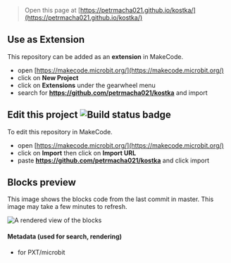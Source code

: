
> Open this page at [https://petrmacha021.github.io/kostka/](https://petrmacha021.github.io/kostka/)

## Use as Extension

This repository can be added as an **extension** in MakeCode.

* open [https://makecode.microbit.org/](https://makecode.microbit.org/)
* click on **New Project**
* click on **Extensions** under the gearwheel menu
* search for **https://github.com/petrmacha021/kostka** and import

## Edit this project ![Build status badge](https://github.com/petrmacha021/kostka/workflows/MakeCode/badge.svg)

To edit this repository in MakeCode.

* open [https://makecode.microbit.org/](https://makecode.microbit.org/)
* click on **Import** then click on **Import URL**
* paste **https://github.com/petrmacha021/kostka** and click import

## Blocks preview

This image shows the blocks code from the last commit in master.
This image may take a few minutes to refresh.

![A rendered view of the blocks](https://github.com/petrmacha021/kostka/raw/master/.github/makecode/blocks.png)

#### Metadata (used for search, rendering)

* for PXT/microbit
<script src="https://makecode.com/gh-pages-embed.js"></script><script>makeCodeRender("{{ site.makecode.home_url }}", "{{ site.github.owner_name }}/{{ site.github.repository_name }}");</script>
